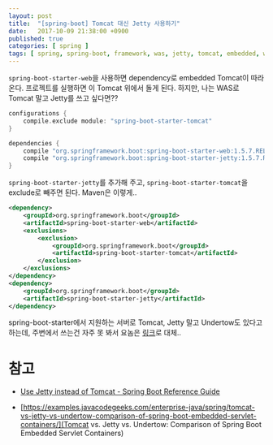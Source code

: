 ```yaml
---
layout: post
title:  "[spring-boot] Tomcat 대신 Jetty 사용하기"
date:   2017-10-09 21:38:00 +0900
published: true
categories: [ spring ]
tags: [ spring, spring-boot, framework, was, jetty, tomcat, embedded, web, server ]
---
```


`spring-boot-starter-web`을 사용하면 dependency로 embedded Tomcat이 따라온다. 프로젝트를 실행하면 이 Tomcat 위에서 돌게 된다.
하지만, 나는 WAS로 Tomcat 말고 Jetty를 쓰고 싶다면??

```groovy
configurations {
    compile.exclude module: "spring-boot-starter-tomcat"
}

dependencies {
    compile "org.springframework.boot:spring-boot-starter-web:1.5.7.RELEASE"
    compile "org.springframework.boot:spring-boot-starter-jetty:1.5.7.RELEASE"
}
```

`spring-boot-starter-jetty`를 추가해 주고, `spring-boot-starter-tomcat`을 exclude로 빼주면 된다.
Maven은 이렇게..

```xml
<dependency>
    <groupId>org.springframework.boot</groupId>
    <artifactId>spring-boot-starter-web</artifactId>
    <exclusions>
        <exclusion>
            <groupId>org.springframework.boot</groupId>
            <artifactId>spring-boot-starter-tomcat</artifactId>
        </exclusion>
    </exclusions>
</dependency>
<dependency>
    <groupId>org.springframework.boot</groupId>
    <artifactId>spring-boot-starter-jetty</artifactId>
</dependency>
```

spring-boot-starter에서 지원하는 서버로 Tomcat, Jetty 말고 Undertow도 있다고 하는데, 주변에서 쓰는건 자주 못 봐서 요놈은 [링크](https://examples.javacodegeeks.com/enterprise-java/spring/tomcat-vs-jetty-vs-undertow-comparison-of-spring-boot-embedded-servlet-containers/)로 대체..


# 참고

- [Use Jetty instead of Tomcat - Spring Boot Reference Guide](https://docs.spring.io/spring-boot/docs/current/reference/html/howto-embedded-servlet-containers.html#howto-use-jetty-instead-of-tomcat)

- [https://examples.javacodegeeks.com/enterprise-java/spring/tomcat-vs-jetty-vs-undertow-comparison-of-spring-boot-embedded-servlet-containers/](Tomcat vs. Jetty vs. Undertow: Comparison of Spring Boot Embedded Servlet Containers)
